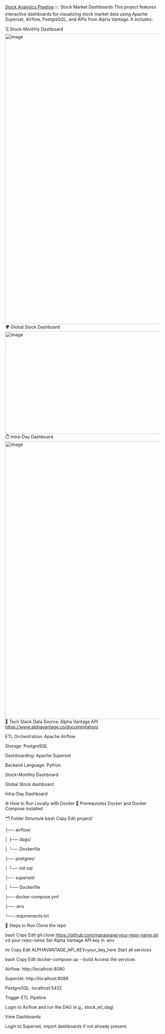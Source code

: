[Stock Analytics Pipeline](https://github.com/manasrane/stockPriceETL)
📈 Stock Market Dashboards
This project features interactive dashboards for visualizing stock market data using Apache Superset, Airflow, PostgreSQL, and APIs from Alpha Vantage. It includes:

🗓️ Stock-Monthly Dashboard
<img width="1847" height="942" alt="image" src="https://github.com/user-attachments/assets/a41408ef-87d7-4a08-97ec-c4caa3f4517b" />
🌍 Global Stock Dashboard
<img width="1220" height="332" alt="image" src="https://github.com/user-attachments/assets/c5683fec-a156-474e-b7db-d71e291542ea" />
⏱️ Intra-Day Dashboard
<img width="1846" height="901" alt="image" src="https://github.com/user-attachments/assets/70b26322-9979-42ac-bd8e-485da158d96e" />
🧩 Tech Stack
Data Source: Alpha Vantage API https://www.alphavantage.co/documentation/

ETL Orchestration: Apache Airflow

Storage: PostgreSQL

Dashboarding: Apache Superset

Backend Language: Python

Stock-Monthly Dashboard

Global Stock dashboard

Intra-Day Dashboard

⚙️ How to Run Locally with Docker
🧰 Prerequisites
Docker and Docker Compose installed

🗂️ Folder Structure
bash
Copy
Edit
project/

├── airflow/

│   ├── dags/

│   └── Dockerfile

├── postgres/

│   └── init.sql

├── superset/

│   └── Dockerfile

├── docker-compose.yml

├── .env

└── requirements.txt

🚀 Steps to Run
Clone the repo

bash
Copy
Edit
git clone https://github.com/manasrane/your-repo-name.git
cd your-repo-name
Set Alpha Vantage API key in .env

ini
Copy
Edit
ALPHAVANTAGE_API_KEY=your_key_here
Start all services

bash
Copy
Edit
docker-compose up --build
Access the services

Airflow: http://localhost:8080

Superset: http://localhost:8088

PostgreSQL: localhost:5432

Trigger ETL Pipeline

Login to Airflow and run the DAG (e.g., stock_etl_dag)

View Dashboards

Login to Superset, import dashboards if not already present.
